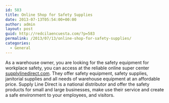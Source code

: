 ```yaml
---
id: 583
title: Online Shop for Safety Supplies
date: 2013-07-13T05:54:00+00:00
author: admin
layout: post
guid: http://redcilaencuesta.com/?p=583
permalink: /2013/07/13/online-shop-for-safety-supplies/
categories:
  - General
---
```

As a warehouse owner, you are looking for the safety equipment for workplace safety, you can access at the reliable online super center [supplylinedirect.com](http://www.supplylinedirect.com/). They offer safety equipment, safety supplies, janitorial supplies and all needs of warehouse equipment at an affordable price. Supply Line Direct is a national distributor and offer the safety products for small and large businesses, make use their service and create a safe environment to your employees, and visitors.